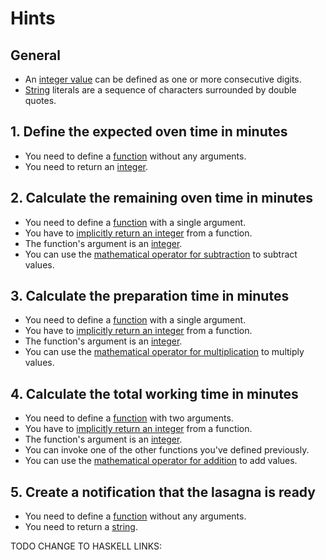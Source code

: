 # Hints

## General

- An [integer value][integers] can be defined as one or more consecutive digits.
- [String][string] literals are a sequence of characters surrounded by double quotes.

## 1. Define the expected oven time in minutes

- You need to define a [function][functions] without any arguments.
- You need to return an [integer][integers].

## 2. Calculate the remaining oven time in minutes

- You need to define a [function][functions] with a single argument.
- You have to [implicitly return an integer][return] from a function.
- The function's argument is an [integer][integers].
- You can use the [mathematical operator for subtraction][operators] to subtract values.

## 3. Calculate the preparation time in minutes

- You need to define a [function][functions] with a single argument.
- You have to [implicitly return an integer][return] from a function.
- The function's argument is an [integer][integers].
- You can use the [mathematical operator for multiplication][operators] to multiply values.

## 4. Calculate the total working time in minutes

- You need to define a [function][functions] with two arguments.
- You have to [implicitly return an integer][return] from a function.
- The function's argument is an [integer][integers].
- You can invoke one of the other functions you've defined previously.
- You can use the [mathematical operator for addition][operators] to add values.

## 5. Create a notification that the lasagna is ready

- You need to define a [function][functions] without any arguments.
- You need to return a [string][string].

TODO CHANGE TO HASKELL LINKS:

[functions]: https://hexdocs.pm/elixir/modules-and-functions.html#function-definition
[return]: https://stackoverflow.com/questions/37445838/returning-values-in-elixir
[operators]: https://hexdocs.pm/elixir/basic-types.html#basic-arithmetic
[integers]: https://hexdocs.pm/elixir/basic-types.html
[string]: https://hexdocs.pm/elixir/basic-types.html#strings